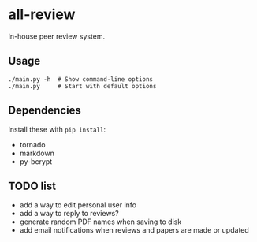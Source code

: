 # all-review
In-house peer review system.

## Usage

    ./main.py -h  # Show command-line options
    ./main.py     # Start with default options

## Dependencies

Install these with `pip install`:

 * tornado
 * markdown
 * py-bcrypt


## TODO list

 * add a way to edit personal user info
 * add a way to reply to reviews?
 * generate random PDF names when saving to disk
 * add email notifications when reviews and papers are made or updated
